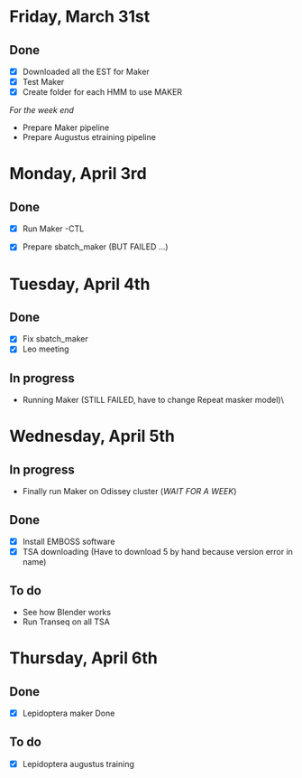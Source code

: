 # Friday, March 31st

## Done
- [x] Downloaded all the EST for Maker
- [x] Test Maker
- [x] Create folder for each HMM to use MAKER

_For the week end_
- Prepare Maker pipeline
- Prepare Augustus etraining pipeline

# Monday, April 3rd

## Done
 - [x] Run Maker -CTL
 - [x] Prepare sbatch_maker (BUT FAILED ...)


# Tuesday, April 4th

## Done
- [x] Fix sbatch_maker
- [x] Leo meeting

## In progress
- Running Maker  (STILL FAILED, have to change Repeat masker model)\


# Wednesday, April 5th

## In progress
- Finally run Maker on Odissey cluster (_WAIT FOR A WEEK_)

## Done
- [x] Install EMBOSS software
- [x] TSA downloading (Have to download 5 by hand because version error in name)

## To do
- See how Blender works
- Run Transeq on all TSA


# Thursday, April 6th

## Done
- [x] Lepidoptera maker Done

## To do
- [x] Lepidoptera augustus training
